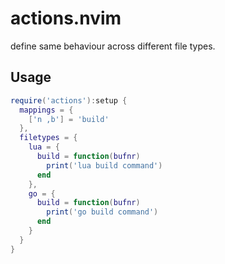 # actions.nvim
define same behaviour across different file types.


## Usage
```lua
require('actions'):setup {
  mappings = {
    ['n ,b'] = 'build'
  },
  filetypes = {
    lua = {
      build = function(bufnr)
        print('lua build command')
      end
    },
    go = {
      build = function(bufnr)
        print('go build command')
      end
    }
  }
}
```
